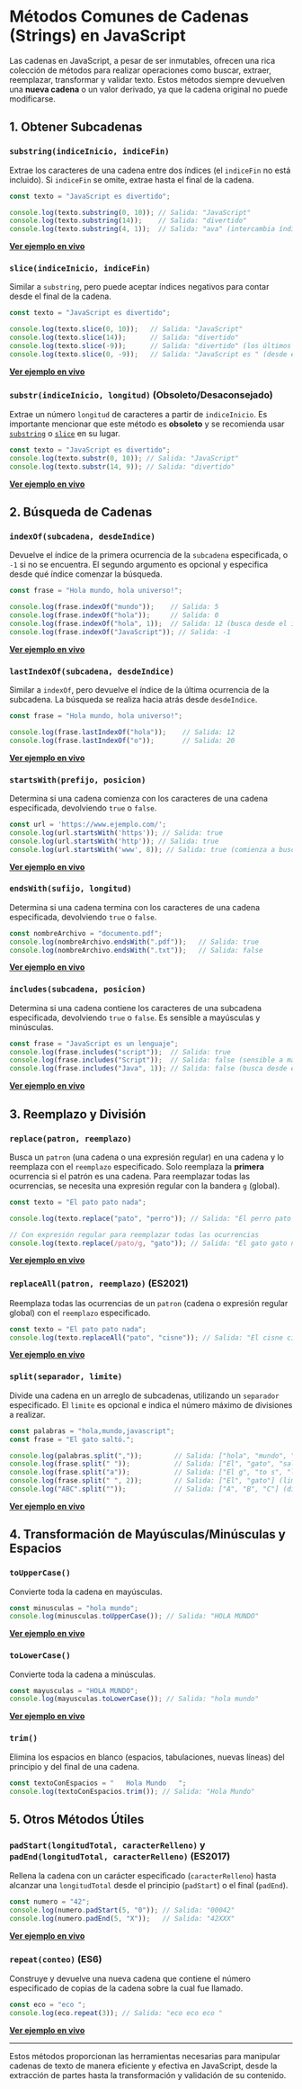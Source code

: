 # Métodos Comunes de Cadenas (Strings) en JavaScript

Las cadenas en JavaScript, a pesar de ser inmutables, ofrecen una rica colección de métodos para realizar operaciones como buscar, extraer, reemplazar, transformar y validar texto. Estos métodos siempre devuelven una **nueva cadena** o un valor derivado, ya que la cadena original no puede modificarse.

## 1. Obtener Subcadenas

### `substring(indiceInicio, indiceFin)`

Extrae los caracteres de una cadena entre dos índices (el `indiceFin` no está incluido). Si `indiceFin` se omite, extrae hasta el final de la cadena.

```javascript
const texto = "JavaScript es divertido";

console.log(texto.substring(0, 10)); // Salida: "JavaScript"
console.log(texto.substring(14));    // Salida: "divertido"
console.log(texto.substring(4, 1));  // Salida: "ava" (intercambia índices si el inicio es mayor que el fin)
```

**[Ver ejemplo en vivo](https://playcode.io/2445428)**

### `slice(indiceInicio, indiceFin)`

Similar a `substring`, pero puede aceptar índices negativos para contar desde el final de la cadena.

```javascript
const texto = "JavaScript es divertido";

console.log(texto.slice(0, 10));   // Salida: "JavaScript"
console.log(texto.slice(14));      // Salida: "divertido"
console.log(texto.slice(-9));      // Salida: "divertido" (los últimos 9 caracteres)
console.log(texto.slice(0, -9));   // Salida: "JavaScript es " (desde el inicio hasta los últimos 9)
```

**[Ver ejemplo en vivo](https://playcode.io/2445434)**

### `substr(indiceInicio, longitud)` (Obsoleto/Desaconsejado)

Extrae un número `longitud` de caracteres a partir de `indiceInicio`. Es importante mencionar que este método es **obsoleto** y se recomienda usar [`substring`](#substringindiceinicio-indicefin) o [`slice`](#sliceindiceinicio-indicefin) en su lugar.

```javascript
const texto = "JavaScript es divertido";
console.log(texto.substr(0, 10)); // Salida: "JavaScript"
console.log(texto.substr(14, 9)); // Salida: "divertido"
```

**[Ver ejemplo en vivo](https://playcode.io/2445638)**

## 2. Búsqueda de Cadenas

### `indexOf(subcadena, desdeIndice)`

Devuelve el índice de la primera ocurrencia de la `subcadena` especificada, o `-1` si no se encuentra. El segundo argumento es opcional y especifica desde qué índice comenzar la búsqueda.

```javascript
const frase = "Hola mundo, hola universo!";

console.log(frase.indexOf("mundo"));    // Salida: 5
console.log(frase.indexOf("hola"));     // Salida: 0
console.log(frase.indexOf("hola", 1));  // Salida: 12 (busca desde el índice 1)
console.log(frase.indexOf("JavaScript")); // Salida: -1
```

**[Ver ejemplo en vivo](https://playcode.io/2445643)**

### `lastIndexOf(subcadena, desdeIndice)`

Similar a `indexOf`, pero devuelve el índice de la última ocurrencia de la subcadena. La búsqueda se realiza hacia atrás desde `desdeIndice`.

```javascript
const frase = "Hola mundo, hola universo!";

console.log(frase.lastIndexOf("hola"));    // Salida: 12
console.log(frase.lastIndexOf("o"));       // Salida: 20
```

**[Ver ejemplo en vivo](https://playcode.io/2445646)**

### `startsWith(prefijo, posicion)`

Determina si una cadena comienza con los caracteres de una cadena especificada, devolviendo `true` o `false`.

```javascript
const url = 'https://www.ejemplo.com/';
console.log(url.startsWith('https')); // Salida: true
console.log(url.startsWith('http')); // Salida: true
console.log(url.startsWith('www', 8)); // Salida: true (comienza a buscar desde el índice 8)
```

**[Ver ejemplo en vivo](https://playcode.io/2445650)**

### `endsWith(sufijo, longitud)`

Determina si una cadena termina con los caracteres de una cadena especificada, devolviendo `true` o `false`.

```javascript
const nombreArchivo = "documento.pdf";
console.log(nombreArchivo.endsWith(".pdf"));   // Salida: true
console.log(nombreArchivo.endsWith(".txt"));   // Salida: false
```

**[Ver ejemplo en vivo](https://playcode.io/2445655)**

### `includes(subcadena, posicion)`

Determina si una cadena contiene los caracteres de una subcadena especificada, devolviendo `true` o `false`. Es sensible a mayúsculas y minúsculas.

```javascript
const frase = "JavaScript es un lenguaje";
console.log(frase.includes("script"));  // Salida: true
console.log(frase.includes("Script"));  // Salida: false (sensible a mayúsculas/minúsculas)
console.log(frase.includes("Java", 1)); // Salida: false (busca desde el índice 1)
```

**[Ver ejemplo en vivo](https://playcode.io/2445658)**

## 3. Reemplazo y División

### `replace(patron, reemplazo)`

Busca un `patron` (una cadena o una expresión regular) en una cadena y lo reemplaza con el `reemplazo` especificado. Solo reemplaza la **primera** ocurrencia si el patrón es una cadena. Para reemplazar todas las ocurrencias, se necesita una expresión regular con la bandera `g` (global).

```javascript
const texto = "El pato pato nada";

console.log(texto.replace("pato", "perro")); // Salida: "El perro pato nada" (solo la primera)

// Con expresión regular para reemplazar todas las ocurrencias
console.log(texto.replace(/pato/g, "gato")); // Salida: "El gato gato nada"
```

**[Ver ejemplo en vivo](https://playcode.io/2445662)**

### `replaceAll(patron, reemplazo)` (ES2021)

Reemplaza todas las ocurrencias de un `patron` (cadena o expresión regular global) con el `reemplazo` especificado.

```javascript
const texto = "El pato pato nada";
console.log(texto.replaceAll("pato", "cisne")); // Salida: "El cisne cisne nada"
```

**[Ver ejemplo en vivo](https://playcode.io/2445663)**

### `split(separador, limite)`

Divide una cadena en un arreglo de subcadenas, utilizando un `separador` especificado. El `limite` es opcional e indica el número máximo de divisiones a realizar.

```javascript
const palabras = "hola,mundo,javascript";
const frase = "El gato saltó.";

console.log(palabras.split(","));        // Salida: ["hola", "mundo", "javascript"]
console.log(frase.split(" "));           // Salida: ["El", "gato", "saltó."]
console.log(frase.split("a"));           // Salida: ["El g", "to s", "ltó."]
console.log(frase.split(" ", 2));        // Salida: ["El", "gato"] (limite de 2)
console.log("ABC".split(""));            // Salida: ["A", "B", "C"] (dividir por cada carácter)
```

**[Ver ejemplo en vivo](https://playcode.io/2445667)**

## 4. Transformación de Mayúsculas/Minúsculas y Espacios

### `toUpperCase()`

Convierte toda la cadena en mayúsculas.

```javascript
const minusculas = "hola mundo";
console.log(minusculas.toUpperCase()); // Salida: "HOLA MUNDO"
```

**[Ver ejemplo en vivo](https://playcode.io/2445670)**

### `toLowerCase()`

Convierte toda la cadena a minúsculas.

```javascript
const mayusculas = "HOLA MUNDO";
console.log(mayusculas.toLowerCase()); // Salida: "hola mundo"
```

**[Ver ejemplo en vivo](https://playcode.io/2445671)**

### `trim()`

Elimina los espacios en blanco (espacios, tabulaciones, nuevas líneas) del principio y del final de una cadena.

```javascript
const textoConEspacios = "   Hola Mundo   ";
console.log(textoConEspacios.trim()); // Salida: "Hola Mundo"
```

## 5. Otros Métodos Útiles

### `padStart(longitudTotal, caracterRelleno)` y `padEnd(longitudTotal, caracterRelleno)` (ES2017)

Rellena la cadena con un carácter especificado (`caracterRelleno`) hasta alcanzar una `longitudTotal` desde el principio (`padStart`) o el final (`padEnd`).

```javascript
const numero = "42";
console.log(numero.padStart(5, "0")); // Salida: "00042"
console.log(numero.padEnd(5, "X"));   // Salida: "42XXX"
```

**[Ver ejemplo en vivo](https://playcode.io/2445677)**

### `repeat(conteo)` (ES6)

Construye y devuelve una nueva cadena que contiene el número especificado de copias de la cadena sobre la cual fue llamado.

```javascript
const eco = "eco ";
console.log(eco.repeat(3)); // Salida: "eco eco eco "
```

**[Ver ejemplo en vivo](https://playcode.io/2445681)**

---

Estos métodos proporcionan las herramientas necesarias para manipular cadenas de texto de manera eficiente y efectiva en JavaScript, desde la extracción de partes hasta la transformación y validación de su contenido.